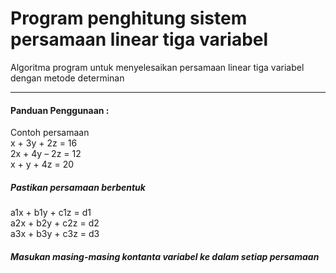 # Program penghitung sistem persamaan linear tiga variabel
Algoritma program untuk menyelesaikan persamaan linear tiga variabel dengan metode determinan
<hr>
<h4 align="left"> Panduan Penggunaan : </h4>
Contoh persamaan<br>
x + 3y + 2z = 16<br>
2x + 4y – 2z = 12<br>
x  + y + 4z = 20<br>
<h5>Pastikan persamaan berbentuk</h5>
a1x + b1y + c1z = d1<br>
a2x + b2y + c2z = d2<br>
a3x + b3y + c3z = d3<br>

<h5>Masukan masing-masing kontanta variabel ke dalam setiap persamaan </h5>
